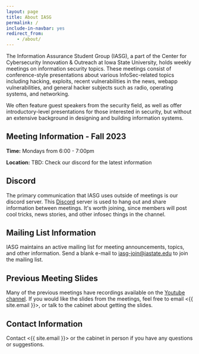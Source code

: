 ```yaml
---
layout: page
title: About IASG
permalink: /
include-in-navbar: yes
redirect_from: 
    - /about/
---
```

The Information Assurance Student Group (IASG), a part of the
Center for Cybersecurity Innovation & Outreach at Iowa State University,
holds weekly meetings on information
security topics. These meetings consist of conference-style
presentations about various InfoSec-related topics including
hacking, exploits, recent vulnerabilities in the news,
webapp vulnerabilities, and general hacker subjects such as 
radio, operating systems, and networking.

We often feature guest speakers from the security field, as well
as offer introductory-level presentations for those interested in
security, but without an extensive background in designing
and building information systems.

**Meeting Information - Fall 2023**
-------------------
<!-- Also change this in meetings.html -->
**Time:** Mondays from 6:00 - 7:00pm

**Location:** TBD: Check our discord for the latest information

Discord
--------------

The primary communication that IASG uses outside of meetings is our discord server. This [Discord](https://discord.gg/3xxec7V5zN) server is used to hang out and share information
between meetings. It's worth joining, since members will post cool
tricks, news stories, and other infosec things in the channel.

Mailing List Information
------------------------

IASG maintains an active mailing list for meeting announcements, topics, and
other information. Send a blank e-mail to <iasg-join@iastate.edu> to join the mailing list.

Previous Meeting Slides
------------------------

Many of the previous meetings have recordings available on the [Youtube channel](https://www.youtube.com/channel/UC-rLOtGfHGx9N1mlNNEwJNQ). If you would like the slides from the meetings, feel free to email <{{ site.email }}>, or talk to the cabinet about getting the slides.

Contact Information
--------------

Contact <{{ site.email }}> or the cabinet in person if you have any questions or suggestions.
